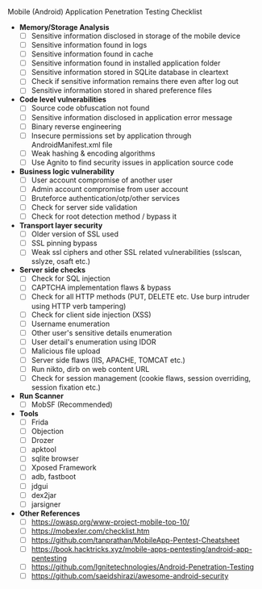 Mobile (Android) Application Penetration Testing Checklist

- **Memory/Storage Analysis**
    - [ ]  Sensitive information disclosed in storage of the mobile device
    - [ ]  Sensitive information found in logs
    - [ ]  Sensitive information found in cache
    - [ ]  Sensitive information found in installed application folder
    - [ ]  Sensitive information stored in SQLite database in cleartext
    - [ ]  Check if sensitive information remains there even after log out
    - [ ]  Sensitive information stored in shared preference files
- **Code level vulnerabilities**
    - [ ]  Source code obfuscation not found
    - [ ]  Sensitive information disclosed in application error message
    - [ ]  Binary reverse engineering
    - [ ]  Insecure permissions set by application through AndroidManifest.xml file
    - [ ]  Weak hashing & encoding algorithms
    - [ ]  Use Agnito to find security issues in application source code
- **Business logic vulnerability**
    - [ ]  User account compromise of another user
    - [ ]  Admin account compromise from user account
    - [ ]  Bruteforce authentication/otp/other services
    - [ ]  Check for server side validation
    - [ ]  Check for root detection method / bypass it
- **Transport layer security**
    - [ ]  Older version of SSL used
    - [ ]  SSL pinning bypass
    - [ ]  Weak ssl ciphers and other SSL related vulnerabilities (sslscan, sslyze, osaft etc.)
- **Server side checks**
    - [ ]  Check for SQL injection
    - [ ]  CAPTCHA implementation flaws & bypass
    - [ ]  Check for all HTTP methods (PUT, DELETE etc. Use burp intruder using HTTP verb tampering)
    - [ ]  Check for client side injection (XSS)
    - [ ]  Username enumeration
    - [ ]  Other user's sensitive details enumeration
    - [ ]  User detail's enumeration using IDOR
    - [ ]  Malicious file upload
    - [ ]  Server side flaws (IIS, APACHE, TOMCAT etc.)
    - [ ]  Run nikto, dirb on web content URL
    - [ ]  Check for session management (cookie flaws, session overriding, session fixation etc.)
- **Run Scanner**
    - [ ]  MobSF (Recommended)
- **Tools**
   - [ ]  Frida
   - [ ]  Objection
   - [ ]  Drozer
   - [ ]  apktool
   - [ ]  sqlite browser
   - [ ]  Xposed Framework
   - [ ]  adb, fastboot
   - [ ]  jdgui
   - [ ]  dex2jar
   - [ ]  jarsigner
- **Other References**
    - [ ]  https://owasp.org/www-project-mobile-top-10/
    - [ ]  https://mobexler.com/checklist.htm
    - [ ]  https://github.com/tanprathan/MobileApp-Pentest-Cheatsheet
    - [ ]  https://book.hacktricks.xyz/mobile-apps-pentesting/android-app-pentesting
    - [ ]  https://github.com/Ignitetechnologies/Android-Penetration-Testing
    - [ ]  https://github.com/saeidshirazi/awesome-android-security
